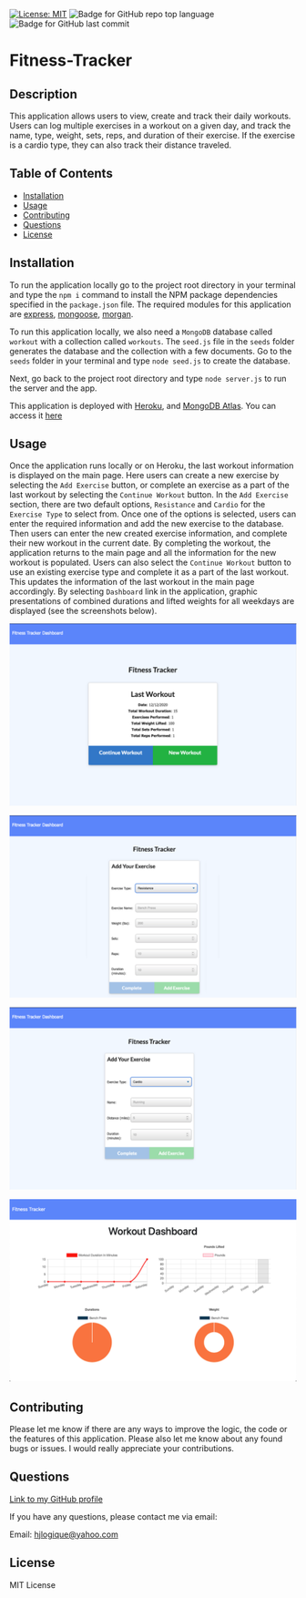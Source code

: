 
[![License: MIT](https://img.shields.io/badge/License-MIT-yellow.svg)](https://opensource.org/licenses/MIT) ![Badge for GitHub repo top language](https://img.shields.io/github/languages/top/hjlogique/Fitness-Tracker?style=flat&logo=appveyor) ![Badge for GitHub last commit](https://img.shields.io/github/last-commit/hjlogique/Fitness-Tracker?style=flat&logo=appveyor)
  
# Fitness-Tracker

  ## Description 
  
  This application allows users to view, create and track their daily workouts. Users can log multiple exercises in a workout on a given day, and track the name, type, weight, sets, reps, and duration of their exercise. If the exercise is a cardio type, they can also track their distance traveled.
 
  ## Table of Contents
  * [Installation](#installation)
  * [Usage](#usage)
  * [Contributing](#contributing)
  * [Questions](#questions)
  * [License](#license)
  
  ## Installation

   To run the application locally go to the project root directory in your terminal and type the `npm i` command to install the NPM package dependencies specified in the `package.json` file. The required modules for this application are [express](https://www.npmjs.com/package/express), [mongoose](https://www.npmjs.com/package/mongoose), [morgan](https://www.npmjs.com/package/morgan).
  
   To run this application locally, we also need a `MongoDB` database called `workout` with a collection called `workouts`. The `seed.js` file in the `seeds` folder generates the database and the collection with a few documents. Go to the `seeds` folder in your terminal and type `node seed.js` to create the database. 

   Next, go back to the project root directory and type `node server.js` to run the server and the app. 

  This application is deployed with [Heroku](https://www.heroku.com/home), and [MongoDB Atlas](https://www.mongodb.com/cloud/atlas/signup). You can access it [here](https://fierce-brushlands-17958.herokuapp.com/)

  ## Usage 
  
  Once the application runs locally or on Heroku, the last workout information is displayed on the main page. Here users can create a new exercise by selecting the `Add Exercise` button, or complete an exercise as a part of the last workout by selecting the `Continue Workout` button. In the `Add Exercise` section, there are two default options, `Resistance` and `Cardio` for the `Exercise Type` to select from. Once one of the options is selected, users can enter the required information and add the new exercise to the database. Then users can enter the new created exercise information, and complete their new workout in the current date. By completing the workout, the application returns to the main page and all the information for the new workout is populated. Users can also select the `Continue Workout` button to use an existing exercise type and complete it as a part of the last workout. This updates the information of the last workout in the main page accordingly. By selecting `Dashboard` link in the application, graphic presentations of combined durations and lifted weights for all weekdays are displayed (see the screenshots below).
  
  ![image 1](/screenshots/img1.png)

  ![image 2](/screenshots/img2.png)

   ![image 3](/screenshots/img3.png)

   ![image 4](/screenshots/img4.png)

  ## Contributing
  
  Please let me know if there are any ways to improve the logic, the code or the features of this application. Please also let me know about any found bugs or issues. I would really appreciate your contributions.
  
  ## Questions
  
  [Link to my GitHub profile](https://github.com/hjlogique)

  If you have any questions, please contact me via email:
  
  Email: hjlogique@yahoo.com
  
  ## License
  
  MIT License